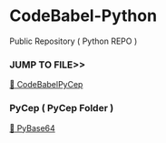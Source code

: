# CodeBabel-Python
 Public Repository ( Python REPO )

### JUMP TO FILE>> 
 <a href="https://github.com/CharlesCodebabel/CodeBabel-Python/tree/main/PyCEP">📂 CodeBabelPyCep </a>
### PyCep ( PyCep Folder )

 <a href="https://github.com/CharlesCodebabel/CodeBabel-Python/tree/main/PyCEP">📂 PyBase64 </a>

